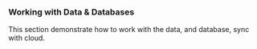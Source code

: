 ### Working with Data & Databases

This section demonstrate how to work with the data, and database, sync with cloud.